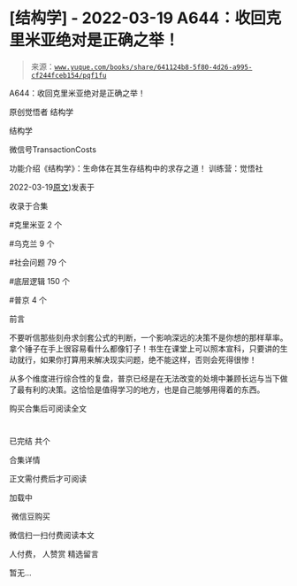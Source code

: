 # [结构学] - 2022-03-19 A644：收回克里米亚绝对是正确之举！

> 来源：[`www.yuque.com/books/share/641124b8-5f80-4d26-a995-cf244fceb154/pqf1fu`](https://www.yuque.com/books/share/641124b8-5f80-4d26-a995-cf244fceb154/pqf1fu)



A644：收回克里米亚绝对是正确之举！ 

原创觉悟者 结构学 

结构学 

微信号TransactionCosts 

功能介绍《结构学》：生命体在其生存结构中的求存之道！ 训练营：觉悟社 

2022-03-19[原文](https://mp.weixin.qq.com/s?__biz=MzIzMDYwOTM0Mg==&mid=2247487112&idx=1&sn=c116d6a79085ad9fe413f42170eca23a&chksm=e8b19659dfc61f4fdb34ac71a7efb0994e7e3c07f7e8b75f34c646b05293f27d2e21423efc1a#rd))发表于 

收录于合集 

#克里米亚 2 个 

#乌克兰 9 个 

#社会问题 79 个 

#底层逻辑 150 个 

#普京 4 个 

前言 

不要听信那些刻舟求剑套公式的判断，一个影响深远的决策不是你想的那样草率。拿个锤子在手上很容易看什么都像钉子！书生在课堂上可以照本宣科，只要讲的生动就行，如果你打算用来解决现实问题，绝不能这样，否则会死得很惨！ 

从多个维度进行综合性的复盘，普京已经是在无法改变的处境中兼顾长远与当下做了最有利的决策。这恰恰是值得学习的地方，也是自己能够用得着的东西。 

购买合集后可阅读全文 

# 

已完结 共个 

合集详情 

正文需付费后才可阅读 

加载中 

 微信豆购买 

微信扫一扫付费阅读本文 

人付费， 人赞赏 <ne-h3 id="GYwU1" data-lake-id="GYwU1"><ne-heading-ext><ne-heading-anchor></ne-heading-anchor><ne-heading-fold></ne-heading-fold></ne-heading-ext><ne-heading-content>精选留言</ne-heading-content></ne-h3> 

暂无...